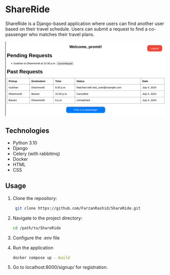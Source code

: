 # ShareRide
ShareRide is a Django-based application where users can find another user based on their travel
schedule. Users can submit a request to find a co-passenger who matches their travel plans.

![ShareRide](readme.png)


## Technologies
- Python 3.10
- Django
- Celery (with rabbitmq)
- Docker
- HTML
- CSS

## Usage

1. Clone the repository:
   ```bash
    git clone https://github.com/FarzanRashid/ShareRide.git
    ```
2. Navigate to the project directory:
    ```bash
    cd /path/to/ShareRide
    ```

3. Configure the .env file


4. Run the application
    ```bash
    docker compose up --build
    ```

5. Go to localhost:8000/signup/ for registration.
